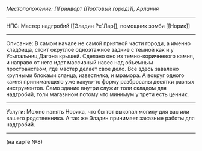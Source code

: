 *Местоположение: [[Гринворт (Портовый город)]], Арлания*
_______
НПС: Мастер надгробий [[Эладин Ре`Лар]], помощник зомби [[Норик]]
_______
Описание: В самом начале не самой приятной части городи, а именно кладбища, стоит округлое одноэтажное задние с темной как и у Усыпальниц Дагона крышей. Сделано оно из темно-коричневого камня, и направо от него идет массивный навес над объемным пространством, где мастер делает свое дело. Все здесь завалено крупными блоками сланца, известняка, и мрамора. А вокруг одного камня принимающего уже какую-то форму разбросаны десятки разных инструментов. Само здание внутри служит толи складом для надгробий, толи магазином потому что минимум у трети есть ценник.
_______
Услуги: Можно нанять Норика, что бы тот выкопал могилу для вас или вашего родственника. А так же Эладин принимает заказные работы для надгробий.
_______
(на карте №8)
